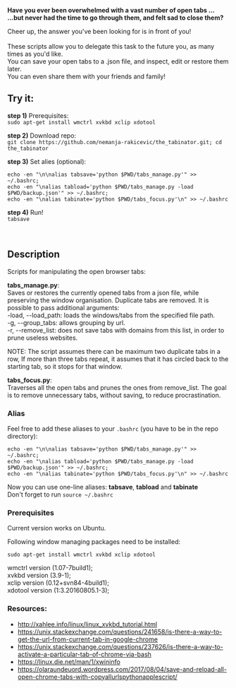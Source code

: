 
__Have you ever been overwhelmed with a vast number of open tabs ...__
<br>
__...but never had the time to go through them, and felt sad to close them?__

Cheer up, the answer you've been looking for is in front of you!
<br>
<br>
These scripts allow you to delegate this task to the future you, as many times as you'd like.
<br>
You can save your open tabs to a .json file, and inspect, edit or restore them later. 
<br>
You can even share them with your friends and family!

## Try it:

__step 1)__ Prerequisites:
<br>
`sudo apt-get install wmctrl xvkbd xclip xdotool`

__step 2)__ Download repo:
<br>
`git clone https://github.com/nemanja-rakicevic/the_tabinator.git; cd the_tabinator`

__step 3)__ Set alies (optional):
```
echo -en "\n\nalias tabsave='python $PWD/tabs_manage.py'" >> ~/.bashrc;
echo -en "\nalias tabload='python $PWD/tabs_manage.py -load $PWD/backup.json'" >> ~/.bashrc;
echo -en "\nalias tabinate='python $PWD/tabs_focus.py'\n" >> ~/.bashrc

```

__step 4)__ Run!
<br>
`tabsave`

<br>

## Description

Scripts for manipulating the open browser tabs:

__tabs_manage.py__:
<br>
Saves or restores the currently opened tabs from a json file, while preserving the window organisation.
Duplicate tabs are removed.
It is possible to pass additional arguments:
<br>
-load, --load_path: loads the windows/tabs from the specified file path.
<br>
-g, --group_tabs:  allows grouping by url.
<br>
-r, --remove_list: does not save tabs with domains from this list, in order to prune useless websites.

NOTE: The script assumes there can be maximum two duplicate tabs in a row,
If more than three tabs repeat, it assumes that it has circled back to the starting tab,
so it stops for that window.


__tabs_focus.py__:
<br>
Traverses all the open tabs and prunes the ones from remove_list.
The goal is to remove unnecessary tabs, without saving, to reduce procrastination.


### Alias

Feel free to add these aliases to your `.bashrc` 
(you have to be in the repo directory):

```
echo -en "\n\nalias tabsave='python $PWD/tabs_manage.py'" >> ~/.bashrc;
echo -en "\nalias tabload='python $PWD/tabs_manage.py -load $PWD/backup.json'" >> ~/.bashrc;
echo -en "\nalias tabinate='python $PWD/tabs_focus.py'\n" >> ~/.bashrc

```
Now you can use one-line aliases: __tabsave__, __tabload__ and __tabinate__
<br>
Don't forget to run `source ~/.bashrc`


### Prerequisites

Current version works on Ubuntu.

Following window managing packages need to be installed:

`sudo apt-get install wmctrl xvkbd xclip xdotool`

wmctrl version (1.07-7build1);
<br>
xvkbd version (3.9-1);
<br>
xclip version (0.12+svn84-4build1);
<br>
xdotool version (1:3.20160805.1-3);


### Resources:

- http://xahlee.info/linux/linux_xvkbd_tutorial.html
- https://unix.stackexchange.com/questions/241658/is-there-a-way-to-get-the-url-from-current-tab-in-google-chrome
- https://unix.stackexchange.com/questions/237626/is-there-a-way-to-activate-a-particular-tab-of-chrome-via-bash
- https://linux.die.net/man/1/xwininfo
- https://olaraundeuord.wordpress.com/2017/08/04/save-and-reload-all-open-chrome-tabs-with-copyallurlspythonapplescript/
